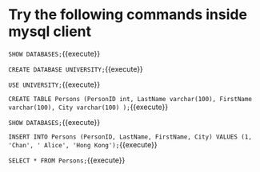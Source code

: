 <h1>Try the following commands inside mysql client</h1>

`SHOW DATABASES;`{{execute}}

`CREATE DATABASE UNIVERSITY;`{{execute}}

`USE UNIVERSITY;`{{execute}}

`CREATE TABLE Persons (PersonID int, LastName varchar(100), FirstName varchar(100), City varchar(100) );`{{execute}}

`SHOW DATABASES;`{{execute}}

`INSERT INTO Persons (PersonID, LastName, FirstName, City) VALUES (1, 'Chan', ' Alice', 'Hong Kong');`{{execute}}

`SELECT * FROM Persons;`{{execute}}


